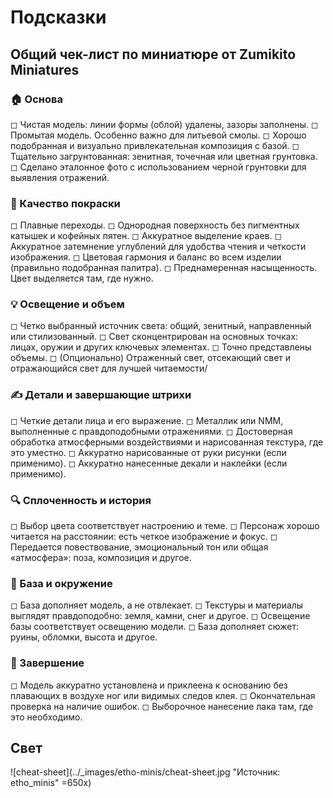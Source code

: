 # Подсказки

## Общий чек-лист по миниатюре от Zumikito Miniatures

### 🏠 Основа

◻ Чистая модель: линии формы (облой) удалены, зазоры заполнены.
◻ Промытая модель. Особенно важно для литьевой смолы.
◻ Хорошо подобранная и визуально привлекательная композиция с базой.
◻ Тщательно загрунтованная: зенитная, точечная или цветная грунтовка.
◻ Сделано эталонное фото с использованием черной грунтовки для выявления отражений.

### 🎨 Качество покраски

◻ Плавные переходы.
◻ Однородная поверхность без пигментных катышек и кофейных пятен.
◻ Аккуратное выделение краев.
◻ Аккуратное затемнение углублений для удобства чтения и четкости изображения.
◻ Цветовая гармония и баланс во всем изделии (правильно подобранная палитра).
◻ Преднамеренная насыщенность. Цвет выделяется там, где нужно.

### 💡 Освещение и объем

◻ Четко выбранный источник света: общий, зенитный, направленный или стилизованный.
◻ Свет сконцентрирован на основных точках: лицах, оружии и других ключевых элементах.
◻ Точно представлены объемы.
◻ (Опционально) Отраженный свет, отсекающий свет и отражающийся свет для лучшей читаемости/

### ✍️ Детали и завершающие штрихи

◻ Четкие детали лица и его выражение.
◻ Металлик или NMM, выполненные с правдоподобными отражениями.
◻ Достоверная обработка атмосферными воздействиями и нарисованная текстура, где это уместно.
◻ Аккуратно нарисованные от руки рисунки (если применимо).
◻ Аккуратно нанесенные декали и наклейки (если применимо).

### 🔍 Сплоченность и история

◻ Выбор цвета соответствует настроению и теме.
◻ Персонаж хорошо читается на расстоянии: есть четкое изображение и фокус.
◻ Передается повествование, эмоциональный тон или общая «атмосфера»: поза, композиция и другое.

### 🌳 База и окружение

◻ База дополняет модель, а не отвлекает.
◻ Текстуры и материалы выглядят правдоподобно: земля, камни, снег и другое.
◻ Освещение базы соответствует освещению модели.
◻ База дополняет сюжет: руины, обломки, высота и другое.

### 💎 Завершение

◻ Модель аккуратно установлена и приклеена к основанию без плавающих в воздухе ног или видимых следов клея.
◻ Окончательная проверка на наличие ошибок.
◻ Выборочное нанесение лака там, где это необходимо.

## Свет

![cheat-sheet](../_images/etho-minis/cheat-sheet.jpg "Источник: etho_minis" =650x)